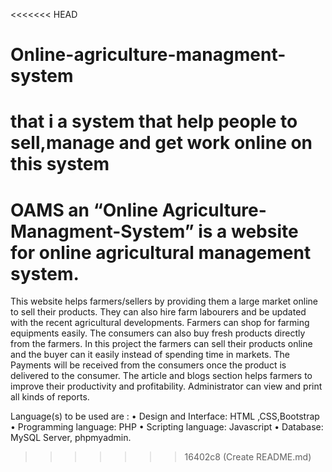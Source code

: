 <<<<<<< HEAD
# Online-agriculture-managment-system
that i a system that help people to sell,manage and get work online on this system
=======
# OAMS an “Online Agriculture-Managment-System” is a website for online agricultural management system. 
This website helps farmers/sellers by providing them a large market online to sell their products.
They can also hire farm labourers and be updated with the recent agricultural developments.
Farmers can shop for farming equipments easily. The consumers can also buy fresh products directly from the farmers.
In this project the farmers can sell their products online and the buyer can it easily instead of spending time in markets.
The Payments will be received from the consumers once the product is delivered to the consumer.
The article and blogs section helps farmers to improve their productivity and profitability. Administrator can view and print all kinds of reports.

Language(s) to be used are : 
• Design and Interface: HTML ,CSS,Bootstrap 
• Programming language: PHP 
• Scripting language: Javascript 
• Database: MySQL Server, phpmyadmin.
>>>>>>> 16402c8 (Create README.md)
